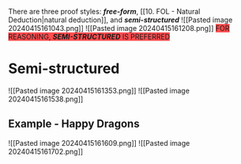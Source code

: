 There are three proof styles: ***free-form***, [[10. FOL - Natural Deduction|natural deduction]], and ***semi-structured***
![[Pasted image 20240415161043.png]]
![[Pasted image 20240415161208.png]]
<span style="background:#ff4d4f">FOR REASONING, ***SEMI-STRUCTURED*** IS PREFERRED</span>

# Semi-structured
![[Pasted image 20240415161353.png]]
![[Pasted image 20240415161538.png]]

## Example - Happy Dragons
![[Pasted image 20240415161609.png]]
![[Pasted image 20240415161702.png]]
